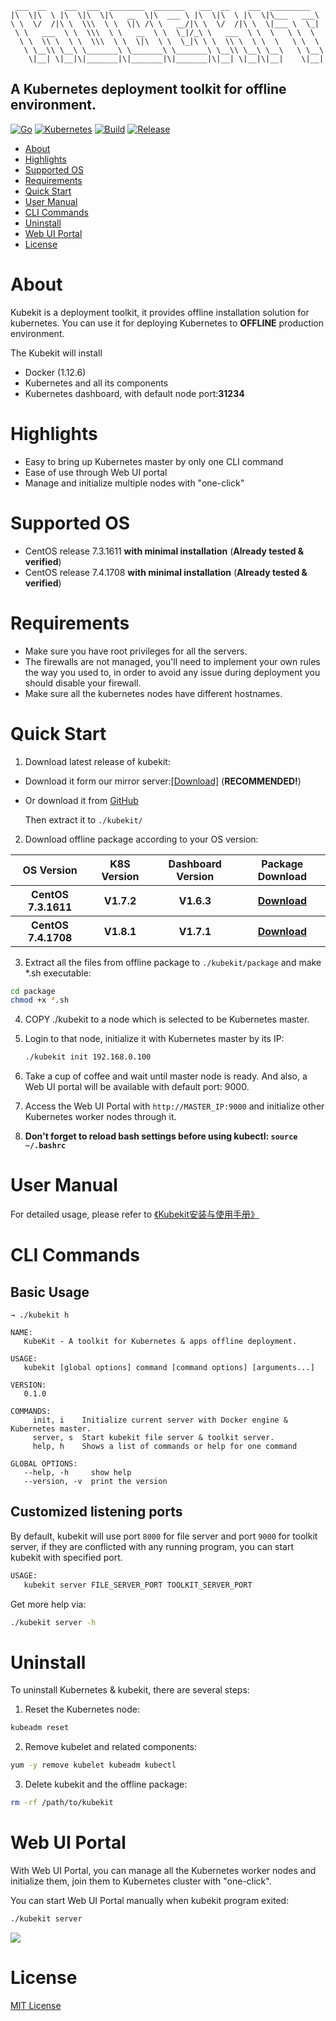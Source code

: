 ```text
 ___  __    ___  ___  ________  _______   ___  __    ___  _________   
|\  \|\  \ |\  \|\  \|\   __  \|\  ___ \ |\  \|\  \ |\  \|\___   ___\ 
\ \  \/  /|\ \  \\\  \ \  \|\ /\ \   __/|\ \  \/  /|\ \  \|___ \  \_| 
 \ \   ___  \ \  \\\  \ \   __  \ \  \_|/_\ \   ___  \ \  \   \ \  \  
  \ \  \\ \  \ \  \\\  \ \  \|\  \ \  \_|\ \ \  \\ \  \ \  \   \ \  \ 
   \ \__\\ \__\ \_______\ \_______\ \_______\ \__\\ \__\ \__\   \ \__\
    \|__| \|__|\|_______|\|_______|\|_______|\|__| \|__|\|__|    \|__|
```
A Kubernetes deployment toolkit for offline environment.
---

[![Go][1]][2] [![Kubernetes][3]][4] [![Build][7]][8] [![Release][5]][6]

[1]: https://img.shields.io/badge/go-v1.8.3-green.svg
[2]: https://golang.org
[3]: https://img.shields.io/badge/kubernetes-v1.8.1-brightgreen.svg
[4]: https://kubernetes.io/
[5]: https://img.shields.io/badge/release-v0.2-blue.svg
[6]: https://github.com/Orientsoft/kubekit/releases
[7]: https://travis-ci.org/Orientsoft/kubekit.svg?branch=master
[8]: https://travis-ci.org/Orientsoft/kubekit

- [About](#about)
- [Highlights](#highlights)
- [Supported OS](#supported-os)
- [Requirements](#requirements)
- [Quick Start](#quick-start)
- [User Manual](#user-manual)
- [CLI Commands](#cli-commands)
- [Uninstall](#uninstall)
- [Web UI Portal](#web-ui-portal)
- [License](#license)

# About

Kubekit is a deployment toolkit, it provides offline installation solution for kubernetes. You can use it for deploying Kubernetes to **OFFLINE** production environment.

The Kubekit will install
* Docker (1.12.6)
* Kubernetes and all its components
* Kubernetes dashboard, with default node port:**31234**

# Highlights

* Easy to bring up Kubernetes master by only one CLI command
* Ease of use through Web UI portal
* Manage and initialize multiple nodes with "one-click"

# Supported OS

* CentOS release 7.3.1611 __with minimal installation__ (**Already tested & verified**)
* CentOS release 7.4.1708 __with minimal installation__ (**Already tested & verified**)

# Requirements

* Make sure you have root privileges for all the servers.
* The firewalls are not managed, you'll need to implement your own rules the way you used to, in order to avoid any issue during deployment you should disable your firewall.
* Make sure all the kubernetes nodes have different hostnames.

# Quick Start

1. Download latest release of kubekit:

* Download it form our mirror server:[[Download]](http://kubekit.orientsoft.cn/kubekit-linux64-0.2.tar.gz) (__RECOMMENDED!__)
* Or download it from [GitHub](https://github.com/Orientsoft/kubekit/releases) 

  Then extract it to ```./kubekit/```

2. Download offline package according to your OS version:

<table>
  <tr>
            <th>OS Version</th>
            <th>K8S Version</th>
            <th>Dashboard Version</th>
            <th>Package Download</th>
  </tr>
  <tr>
            <th>CentOS 7.3.1611</th>
            <th>V1.7.2</th>
            <th>V1.6.3</th>
   <th><a href="http://kubekit.orientsoft.cn/package-1.7.2.tar.gz" target="_blank">Download</a></th>
  </tr>
  <tr>
            <th>CentOS 7.4.1708</th>
            <th>V1.8.1</th>
            <th>V1.7.1</th>
            <th><a href="https://kubekit.orientsoft.cn/package-1.8.1.tar.gz" target="_blank">Download</a></th>
  </tr>
</table>

3. Extract all the files from offline package to ```./kubekit/package``` and make *.sh executable:

```bash
cd package
chmod +x *.sh
```

4. COPY ./kubekit to a node which is selected to be Kubernetes master.

5. Login to that node, initialize it with Kubernetes master by its IP:
    ```bash
    ./kubekit init 192.168.0.100
    ```
6. Take a cup of coffee and wait until master node is ready. And also, a Web UI portal will be available with default port: 9000.

7. Access the Web UI Portal with ```http://MASTER_IP:9000``` and initialize other Kubernetes worker nodes through it.

8. __Don't forget to reload bash settings before using kubectl: ```source ~/.bashrc```__

# User Manual

For detailed usage, please refer to [《Kubekit安装与使用手册》](https://github.com/Orientsoft/kubekit/wiki/Kubekit-%E5%AE%89%E8%A3%85%E4%B8%8E%E4%BD%BF%E7%94%A8%E6%89%8B%E5%86%8C)

# CLI Commands

## Basic Usage

```
→ ./kubekit h                                                                  

NAME:
   KubeKit - A toolkit for Kubernetes & apps offline deployment.

USAGE:
   kubekit [global options] command [command options] [arguments...]

VERSION:
   0.1.0

COMMANDS:
     init, i    Initialize current server with Docker engine & Kubernetes master.
     server, s  Start kubekit file server & toolkit server.
     help, h    Shows a list of commands or help for one command

GLOBAL OPTIONS:
   --help, -h     show help
   --version, -v  print the version
```

## Customized listening ports

By default, kubekit will use port ```8000``` for file server and port ```9000``` for toolkit server, if they are conflicted with any running program, you can start kubekit with specified port.

```bash
USAGE:
   kubekit server FILE_SERVER_PORT TOOLKIT_SERVER_PORT
```

Get more help via:

```bash
./kubekit server -h   
```

# Uninstall

To uninstall Kubernetes & kubekit, there are several steps:

1. Reset the Kubernetes node:

```bash
kubeadm reset
```

2. Remove kubelet and related components:

```bash
yum -y remove kubelet kubeadm kubectl
```

3. Delete kubekit and the offline package:

```bash
rm -rf /path/to/kubekit
```

# Web UI Portal

With Web UI Portal, you can manage all the Kubernetes worker nodes and initialize them, join them to Kubernetes cluster with "one-click".

You can start Web UI Portal manually when kubekit program exited:

```bash
./kubekit server
```

![](https://raw.githubusercontent.com/Orientsoft/kubekit/master/snapshots/1.png)

# License
[MIT License](https://github.com/Orientsoft/kubekit/blob/master/LICENSE)
